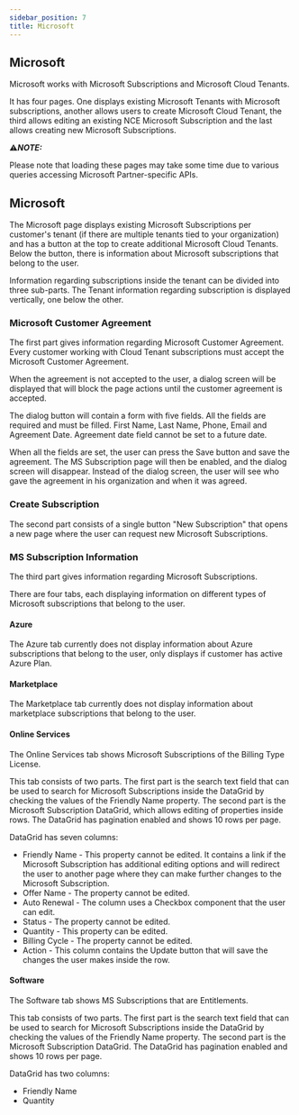 ```yaml
---
sidebar_position: 7
title: Microsoft
---
```


## Microsoft

Microsoft works with Microsoft Subscriptions and Microsoft Cloud Tenants.

It has four pages. One displays existing Microsoft Tenants with Microsoft subscriptions, another allows users to create Microsoft Cloud Tenant, the third allows editing an existing NCE Microsoft Subscription and the last allows creating new Microsoft Subscriptions.

:warning:**_NOTE:_**  

Please note that loading these pages may take some time due to various queries accessing Microsoft Partner-specific APIs.

## Microsoft

The Microsoft page displays existing Microsoft Subscriptions per customer's tenant (if there are multiple tenants tied to your organization) and has a button at the top to create additional Microsoft Cloud Tenants.
Below the button, there is information about Microsoft subscriptions that belong to the user.

Information regarding subscriptions inside the tenant can be divided into three sub-parts.
The Tenant information regarding subscription is displayed vertically, one below the other.

### Microsoft Customer Agreement

The first part gives information regarding Microsoft Customer Agreement. Every customer working with Cloud Tenant subscriptions must accept the Microsoft Customer Agreement.

When the agreement is not accepted to the user, a dialog screen will be displayed that will block the page actions until the customer agreement is accepted.

The dialog button will contain a form with five fields.
All the fields are required and must be filled.
First Name, Last Name, Phone, Email and Agreement Date.
Agreement date field cannot be set to a future date.

When all the fields are set, the user can press the Save button and save the agreement.
The MS Subscription page will then be enabled, and the dialog screen will disappear.
Instead of the dialog screen, the user will see who gave the agreement in his organization and when it was agreed.

### Create Subscription

The second part consists of a single button "New Subscription" that opens a new page where the user can request new Microsoft Subscriptions.

### MS Subscription Information

The third part gives information regarding Microsoft Subscriptions.

There are four tabs, each displaying information on different types of Microsoft subscriptions that belong to the user.

#### Azure

The Azure tab currently does not display information about Azure subscriptions that belong to the user, only displays if customer has active Azure Plan.

#### Marketplace

The Marketplace tab currently does not display information about marketplace subscriptions that belong to the user.

#### Online Services

The Online Services tab shows Microsoft Subscriptions of the Billing Type License.

This tab consists of two parts. The first part is the search text field that can be used to search for Microsoft Subscriptions inside the DataGrid by checking the values of the Friendly Name property. The second part is the Microsoft Subscription DataGrid, which allows editing of properties inside rows. The DataGrid has pagination enabled and shows 10 rows per page.

DataGrid has seven columns:
- Friendly Name - This property cannot be edited. It contains a link if the Microsoft Subscription has additional editing options and will redirect the user to another page where they can make further changes to the Microsoft Subscription.
- Offer Name - The property cannot be edited.
- Auto Renewal - The column uses a Checkbox component that the user can edit.
- Status - The property cannot be edited.
- Quantity - This property can be edited.
- Billing Cycle - The property cannot be edited.
- Action - This column contains the Update button that will save the changes the user makes inside the row.

#### Software

The Software tab shows MS Subscriptions that are Entitlements.

This tab consists of two parts. The first part is the search text field that can be used to search for Microsoft Subscriptions inside the DataGrid by checking the values of the Friendly Name property. The second part is the Microsoft Subscription DataGrid. The DataGrid has pagination enabled and shows 10 rows per page.

DataGrid has two columns:
- Friendly Name
- Quantity